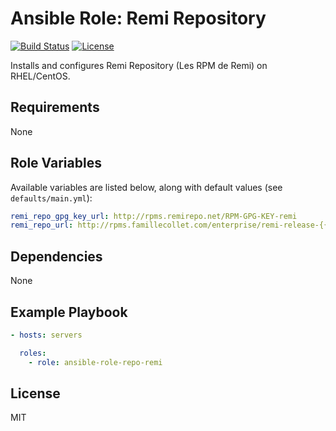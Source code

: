 # Ansible Role: Remi Repository

[![Build Status](https://img.shields.io/travis/ANSIRW/ansible-role-repo-remi.svg)](https://travis-ci.org/ANSIRW/ansible-role-repo-remi) [![License](https://img.shields.io/badge/license-MIT-blue.svg)](https://raw.githubusercontent.com/ANSIRW/ansible-role-repo-remi/master/LICENSE)

Installs and configures Remi Repository (Les RPM de Remi) on RHEL/CentOS.

## Requirements

None

## Role Variables

Available variables are listed below, along with default values (see `defaults/main.yml`):

```yaml
remi_repo_gpg_key_url: http://rpms.remirepo.net/RPM-GPG-KEY-remi
remi_repo_url: http://rpms.famillecollet.com/enterprise/remi-release-{{ ansible_distribution_major_version }}.rpm
```

## Dependencies

None

## Example Playbook

```yaml
- hosts: servers

  roles:
    - role: ansible-role-repo-remi
```

## License

MIT
